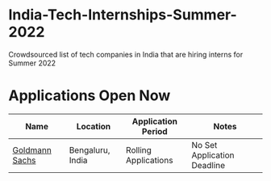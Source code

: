 # India-Tech-Internships-Summer-2022
Crowdsourced list of tech companies in India that are hiring interns for Summer 2022

# Applications Open Now
 | Name  |  Location |  Application Period |  Notes |
 |---|---|---|---|
 |  [Goldmann Sachs](https://www.goldmansachs.com/careers/students/programs/india/summer-analyst-program.html) |  Bengaluru, India | Rolling Applications | No Set Application Deadline  |
